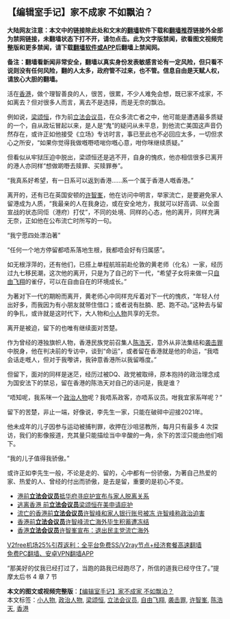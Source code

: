  <h2>【编辑室手记】家不成家 不如飘泊？</h2> <p class="notice"><b>大陆网友注意：本文中的链接除此处和文末的<a href="https://github.com/bannedbook/fanqiang" >翻墙</a>软件下载和<a href="https://github.com/killgcd/justmysocks/blob/master/README.md">翻墙推荐</a>链接外全部为禁网链接，未翻墙状态下打不开，请勿点击。此为文字版禁闻，欲看图文视频完整版和更多禁闻，请下载<a href="https://github.com/bannedbook/fanqiang">翻墙软件或APP</a>后翻墙上禁闻网。</p><p>备注：翻墙看新闻非常安全，翻墙以真实身份发表敏感言论有一定风险，但只看不说则没有任何风险，翻的人太多，政府管不过来，也不管。信息自由是天赋人权，请放心大胆的翻墙。</b></p>  <div class="entry">  <p>活在<a href="https://www.bannedbook.org/bnews/tag/%e9%a6%99%e6%b8%af/" class="st_tag internal_tag" rel="tag" title="标签 香港 下的日志">香港</a>，做个理智善良的人，很苦，很累，不少人难免会想，既已家不成家，不如离去？但对很多人而言，离去不是选择，而是无奈的飘泊。</p> <p>例如说，<a href="https://www.bannedbook.org/bnews/tag/%e6%a2%81%e9%a2%82%e6%81%92/" class="st_tag internal_tag" rel="tag" title="标签 梁颂恒 下的日志">梁颂恒</a>，作为前<a href="https://www.bannedbook.org/bnews/tag/%E7%AB%8B%E6%B3%95%E4%BC%9A%E8%AE%AE%E5%91%98/" class="st_tag internal_tag" rel="tag" title="标签 立法会议员 下的日志">立法会议员</a>，在众多流亡者之中，他可能是遭遇最多质疑的一个，自从政坛冒起以来，是人是“鬼”的疑问从未平息，到他流亡美国这声音仍然存在，或许正如他接受《立场》专访时言，事已至此也不必回应太多，一切但求心之所安，“如果你觉得我做嘅嘢唔啱你嘅心意，咁你咪继续质疑。”</p> <p>但看似从牢狱压迫中脱出，梁颂恒还是逃不开，自身的愧疚，他亦相信很多已离开的港人亦同样“想做啲嘢去赎罪、买赎罪券”。</p> <p>“我真系好希望，有一日系可以返到香港……系一个属于香港人嘅香港。”</p> <p>离开的，还有已在英国安顿的<a href="https://www.bannedbook.org/bnews/tag/%E8%AE%B8%E6%99%BA%E5%B3%AF/" class="st_tag internal_tag" rel="tag" title="标签 许智峯 下的日志">许智峯</a>，他在访问中明言，举家流亡，是要避免家人留港成为人质，“我最亲的人在我身边，或在安全地方，我就可以好高调、以全面宣战的状态同佢（港府）打仗”，不同的处境、同样的心态，他的离开，同样充满无奈，正如他在公布流亡时所写的一句。</p> <p>“我宁愿四处漂泊著”</p>  <p>“任何一个地方停留都唔系落地生根，我都唔会好有归属感”。</p> <p>如无根浮萍的，还有他们，已搭上单程航班前赴伦敦的黄老师（化名）一家，经历过九七移民潮，这次他的离开，只是为了自己的下一代，“希望子女将来做一只<a href="https://www.bannedbook.org/bnews/tag/%E8%87%AA%E7%94%B1%E9%A3%9E%E7%BF%94/" class="st_tag internal_tag" rel="tag" title="标签 自由飞翔 下的日志">自由飞翔</a>的雀仔，可以在自由自在的环境成长。”</p> <p>为著对下一代的期盼而离开，黄老师心中同样充斥着对下一代的愧疚，“年轻人付出好多，而我因为有小朋友就带住借口；或者说有肚腩、肥、跑不动。”这种去与留的争扎，或许就是这时代下，大人物和<a href="https://www.bannedbook.org/bnews/tag/%E5%B0%8F%E4%BA%BA%E7%89%A9/" class="st_tag internal_tag" rel="tag" title="标签 小人物 下的日志">小人物</a>共享的无奈。</p> <p>离开是被迫，留下的也唯有继续面对苦楚。</p> <p>作为曾经的港独旗帜人物，香港民族党前召集人<a href="https://www.bannedbook.org/bnews/tag/%e9%99%88%e6%b5%a9%e5%a4%a9/" class="st_tag internal_tag" rel="tag" title="标签 陈浩天 下的日志">陈浩天</a>，意外从非法集结和<a href="https://www.bannedbook.org/bnews/tag/%E8%A2%AD%E5%87%BB%E7%BD%AA/" class="st_tag internal_tag" rel="tag" title="标签 袭击罪 下的日志">袭击罪</a>中脱身，他在判决前的专访中，谈到“命运”，或者留在香港就是他的命运，“我唔会话走嘅人，但对于我嚟讲，我钟意香港所以我留喺度。”</p> <p>但留下，面对的同样是迷茫，经历过被DQ、政党被取缔，原本抱持的政治理念成为国安法下的禁忌，留在香港的陈浩天对自己的诘问是，我是谁？</p>  <p>“唔知呢，我系咪一个<a href="https://www.bannedbook.org/bnews/tag/%E6%94%BF%E6%B2%BB%E4%BA%BA%E7%89%A9/" class="st_tag internal_tag" rel="tag" title="标签 政治人物 下的日志">政治人物</a>呢？我唔系政客，亦唔系议员。咁我宜家系咩呢？”</p> <p>留下的苦楚，非止一端，好像说，李先生一家，只能在破碎中迎接2021年。</p> <p>他未成年的儿子因参与运动被捕判罪，收押在沙咀惩教所，每月只有最多 4 次探访，我们的影像报道，充其量只能描绘当中辛酸的一角，余下的苦涩只能由他们咽下。</p> <p>“我的儿子值得我骄傲。”</p> <p>或许正如李先生一般，不论是走的、留的，心中都有一份骄傲，为著自己热爱的家、热爱的人、曾经的付出而骄傲，是去是留，重要的是初心不变。</p> <ul class='op-related-articles' title='相关阅读'> <li><a href='https://www.bannedbook.org/bnews/baitai/20201213/1447140.html' target='_blank'>港前<b>立法会议员</b>抵华府寻庇护宣布与家人脱离关系</a></li> <li><a href='https://www.bannedbook.org/bnews/comments/20201212/1446294.html' target='_blank'>逃离香港 前<b>立法会议员</b>梁颂恒在美申请庇护</a></li> <li><a href='https://www.bannedbook.org/bnews/headline/20201207/1443254.html' target='_blank'>流亡的香港前<b>立法会议员</b>许智峰和家人银行账号被冻 许智峰称政治迫害</a></li> <li><a href='https://www.bannedbook.org/bnews/baitai/20201206/1443183.html' target='_blank'>香港前<b>立法会议员</b>许智峰流亡海外毕生积蓄遭冻结</a></li> <li><a href='https://www.bannedbook.org/bnews/cnnews/hknews/20201204/1442065.html' target='_blank'>香港<b>立法会议员</b>许智峯宣布：退出民主党流亡海外</a></li> </ul> <p class="texttj"> <a href="https://github.com/bannedbook/fanqiang/wiki/V2ray%E6%9C%BA%E5%9C%BA" target="_blank">V2free机场25%引荐返利：全平台免费SS/V2ray节点+经济套餐高速翻墙</a><br/> <a href="https://github.com/bannedbook/fanqiang/wiki/%E7%A6%81%E9%97%BB%E7%BD%91%E5%AE%89%E5%8D%93%E7%BF%BB%E5%A2%99%E6%96%B0%E9%97%BBAPP" target="_blank">免费PC翻墙、安卓VPN翻墙APP</a></p><p>“那美好的仗我已经打过了，当跑的路我已经跑尽了，所信的道我已经守住了。”提摩太后书 4 章 7 节</p> <a name='sharetosocial'></a>       <div><b>本文的图文或视频完整版</b>：<a href='https://www.bannedbook.org/bnews/comments/20201221/1451773.html'>【编辑室手记】家不成家 不如飘泊？</a></div>  </div><!--END ENTRY--> <div class="postfooter"> <div>本文标签：<a href="https://www.bannedbook.org/bnews/tag/%E5%B0%8F%E4%BA%BA%E7%89%A9/" rel="tag">小人物</a>, <a href="https://www.bannedbook.org/bnews/tag/%E6%94%BF%E6%B2%BB%E4%BA%BA%E7%89%A9/" rel="tag">政治人物</a>, <a href="https://www.bannedbook.org/bnews/tag/%e6%a2%81%e9%a2%82%e6%81%92/" rel="tag">梁颂恒</a>, <a href="https://www.bannedbook.org/bnews/tag/%E7%AB%8B%E6%B3%95%E4%BC%9A%E8%AE%AE%E5%91%98/" rel="tag">立法会议员</a>, <a href="https://www.bannedbook.org/bnews/tag/%E8%87%AA%E7%94%B1%E9%A3%9E%E7%BF%94/" rel="tag">自由飞翔</a>, <a href="https://www.bannedbook.org/bnews/tag/%E8%A2%AD%E5%87%BB%E7%BD%AA/" rel="tag">袭击罪</a>, <a href="https://www.bannedbook.org/bnews/tag/%E8%AE%B8%E6%99%BA%E5%B3%AF/" rel="tag">许智峯</a>, <a href="https://www.bannedbook.org/bnews/tag/%e9%99%88%e6%b5%a9%e5%a4%a9/" rel="tag">陈浩天</a>, <a href="https://www.bannedbook.org/bnews/tag/%e9%a6%99%e6%b8%af/" rel="tag">香港</a></div>  </div><!--END POSTFOOTER--> 